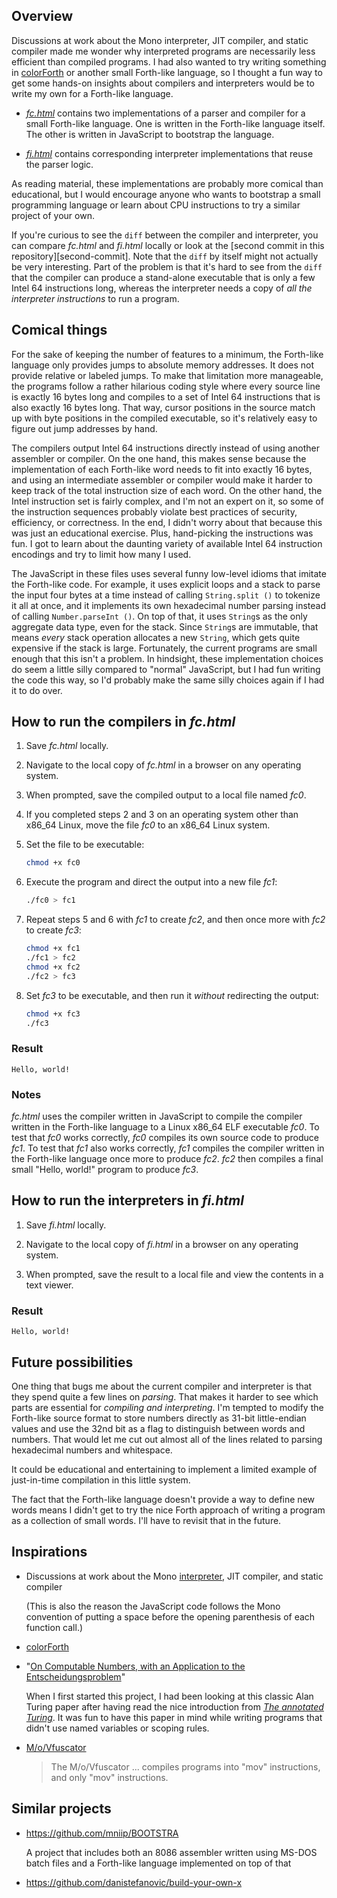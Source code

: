 ## Overview

Discussions at work about the Mono interpreter, JIT compiler, and static
compiler made me wonder why interpreted programs are necessarily less efficient
than compiled programs.  I had also wanted to try writing something in
[colorForth][] or another small Forth-like language, so I thought a fun way to
get some hands-on insights about compilers and interpreters would be to write my
own for a Forth-like language.

  * [*fc.html*][fc] contains two implementations of a parser and compiler for a
    small Forth-like language.  One is written in the Forth-like language
    itself.  The other is written in JavaScript to bootstrap the language.

  * [*fi.html*][fi] contains corresponding interpreter implementations that
    reuse the parser logic.

As reading material, these implementations are probably more comical than
educational, but I would encourage anyone who wants to bootstrap a small
programming language or learn about CPU instructions to try a similar project of
your own.

If you're curious to see the `diff` between the compiler and interpreter, you
can compare *fc.html* and *fi.html* locally or look at the [second commit in
this repository][second-commit].  Note that the `diff` by itself might not
actually be very interesting.  Part of the problem is that it's hard to see from
the `diff` that the compiler can produce a stand-alone executable that is only a
few Intel 64 instructions long, whereas the interpreter needs a copy of *all the
interpreter instructions* to run a program.

## Comical things

For the sake of keeping the number of features to a minimum, the Forth-like
language only provides jumps to absolute memory addresses.  It does not provide
relative or labeled jumps.  To make that limitation more manageable, the
programs follow a rather hilarious coding style where every source line is
exactly 16 bytes long and compiles to a set of Intel 64 instructions that is
also exactly 16 bytes long.  That way, cursor positions in the source match up
with byte positions in the compiled executable, so it's relatively easy to
figure out jump addresses by hand.

The compilers output Intel 64 instructions directly instead of using another
assembler or compiler.  On the one hand, this makes sense because the
implementation of each Forth-like word needs to fit into exactly 16 bytes, and
using an intermediate assembler or compiler would make it harder to keep track
of the total instruction size of each word.  On the other hand, the Intel
instruction set is fairly complex, and I'm not an expert on it, so some of the
instruction sequences probably violate best practices of security, efficiency,
or correctness.  In the end, I didn't worry about that because this was just an
educational exercise.  Plus, hand-picking the instructions was fun.  I got to
learn about the daunting variety of available Intel 64 instruction encodings and
try to limit how many I used.

The JavaScript in these files uses several funny low-level idioms that imitate
the Forth-like code.  For example, it uses explicit loops and a stack to parse
the input four bytes at a time instead of calling `String.split ()` to tokenize
it all at once, and it implements its own hexadecimal number parsing instead of
calling `Number.parseInt ()`.  On top of that, it uses `String`s as the only
aggregate data type, even for the stack.  Since `String`s are immutable, that
means *every* stack operation allocates a new `String`, which gets quite
expensive if the stack is large.  Fortunately, the current programs are small
enough that this isn't a problem.  In hindsight, these implementation choices do
seem a little silly compared to "normal" JavaScript, but I had fun writing the
code this way, so I'd probably make the same silly choices again if I had it to
do over.

## How to run the compilers in *fc.html*

 1. Save *fc.html* locally.

 2. Navigate to the local copy of *fc.html* in a browser on any operating
    system.

 3. When prompted, save the compiled output to a local file named *fc0*.

 4. If you completed steps 2 and 3 on an operating system other than x86\_64
    Linux, move the file *fc0* to an x86\_64 Linux system.

 5. Set the file to be executable:

    ```sh
    chmod +x fc0
    ```

 6. Execute the program and direct the output into a new file *fc1*:

    ```sh
    ./fc0 > fc1
    ```

 7. Repeat steps 5 and 6 with *fc1* to create *fc2*, and then once more with
    *fc2* to create *fc3*:

    ```sh
    chmod +x fc1
    ./fc1 > fc2
    chmod +x fc2
    ./fc2 > fc3
    ```

 8. Set *fc3* to be executable, and then run it *without* redirecting the
    output:

    ```sh
    chmod +x fc3
    ./fc3
    ```

### Result

```
Hello, world!
```

### Notes

*fc.html* uses the compiler written in JavaScript to compile the compiler
written in the Forth-like language to a Linux x86\_64 ELF executable *fc0*.  To
test that *fc0* works correctly, *fc0* compiles its own source code to produce
*fc1*.  To test that *fc1* also works correctly, *fc1* compiles the compiler
written in the Forth-like language once more to produce *fc2*.  *fc2* then
compiles a final small "Hello, world!" program to produce *fc3*.

## How to run the interpreters in *fi.html*

 1. Save *fi.html* locally.

 2. Navigate to the local copy of *fi.html* in a browser on any operating
    system.

 3. When prompted, save the result to a local file and view the contents in a
    text viewer.

### Result

```
Hello, world!
```

## Future possibilities

One thing that bugs me about the current compiler and interpreter is that they
spend quite a few lines on *parsing*.  That makes it harder to see which parts
are essential for *compiling and interpreting*.  I'm tempted to modify the
Forth-like source format to store numbers directly as 31-bit little-endian
values and use the 32nd bit as a flag to distinguish between words and numbers.
That would let me cut out almost all of the lines related to parsing hexadecimal
numbers and whitespace.

It could be educational and entertaining to implement a limited example of
just-in-time compilation in this little system.

The fact that the Forth-like language doesn't provide a way to define new words
means I didn't get to try the nice Forth approach of writing a program as a
collection of small words.  I'll have to revisit that in the future.

## Inspirations

  * Discussions at work about the Mono [interpreter][mono-interpreter], JIT
    compiler, and static compiler

    (This is also the reason the JavaScript code follows the Mono convention of
    putting a space before the opening parenthesis of each function call.)

  * [colorForth][]

  * "[On Computable Numbers, with an Application to the
    Entscheidungsproblem][turing]"

    When I first started this project, I had been looking at this classic Alan
    Turing paper after having read the nice introduction from [*The annotated
    Turing*][annotated-turing].  It was fun to have this paper in mind while
    writing programs that didn't use named variables or scoping rules.

  * [M/o/Vfuscator](https://github.com/xoreaxeaxeax/movfuscator)

    > The M/o/Vfuscator ... compiles programs into "mov" instructions, and only
    > "mov" instructions.

## Similar projects

  * <https://github.com/mniip/BOOTSTRA>

    A project that includes both an 8086 assembler written using MS-DOS batch
    files and a Forth-like language implemented on top of that

  * <https://github.com/danistefanovic/build-your-own-x>

[colorForth]: https://web.archive.org/web/20160128005226/http://www.colorforth.com/inst.htm
[fc]: https://github.com/brendanzagaeski/0000/blob/master/fc.html
[fi]: https://github.com/brendanzagaeski/0000/blob/master/fi.html
[mono-interpreter]: https://www.mono-project.com/news/2017/11/13/mono-interpreter/
[turing]: https://doi.org/10.1112%2Fplms%2Fs2-42.1.230
[annotated-turing]: https://lccn.loc.gov/2008022829

